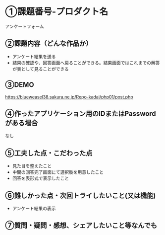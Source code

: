 # ①課題番号-プロダクト名

アンケートフォーム

## ②課題内容（どんな作品か）

- アンケート結果を送る
- 結果の確認や、回答画面へ戻ることができる。結果画面ではこれまでの解答が表として見ることができる
## ③DEMO

https://blueweasel38.sakura.ne.jp/Repo-kadai/php01/post.php

## ④作ったアプリケーション用のIDまたはPasswordがある場合

なし

## ⑤工夫した点・こだわった点

- 見た目を整えたこと
- 中間の回答完了画面にて選択肢を用意したこと
- 回答を表形式で表示したこと

## ⑥難しかった点・次回トライしたいこと(又は機能)

- アンケート結果の表示

## ⑦質問・疑問・感想、シェアしたいこと等なんでも

